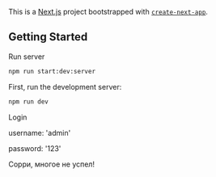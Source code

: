 This is a [Next.js](https://nextjs.org/) project bootstrapped with [`create-next-app`](https://github.com/vercel/next.js/tree/canary/packages/create-next-app).

## Getting Started

Run server

```bash
npm run start:dev:server
```

First, run the development server:

```bash
npm run dev
```

Login

username: 'admin'

password: '123'

Сорри, многое не успел!
